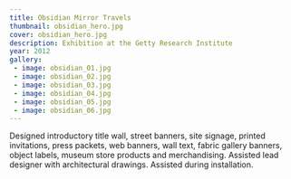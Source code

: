 ```yaml
---
title: Obsidian Mirror Travels
thumbnail: obsidian_hero.jpg
cover: obsidian_hero.jpg
description: Exhibition at the Getty Research Institute
year: 2012
gallery:
 - image: obsidian_01.jpg
 - image: obsidian_02.jpg
 - image: obsidian_03.jpg
 - image: obsidian_04.jpg
 - image: obsidian_05.jpg
 - image: obsidian_06.jpg
---
```


Designed introductory title wall, street banners, site signage, printed invitations, press packets, web banners, wall text, fabric gallery banners, object labels, museum store products and merchandising. Assisted lead designer with architectural drawings. Assisted during installation.
